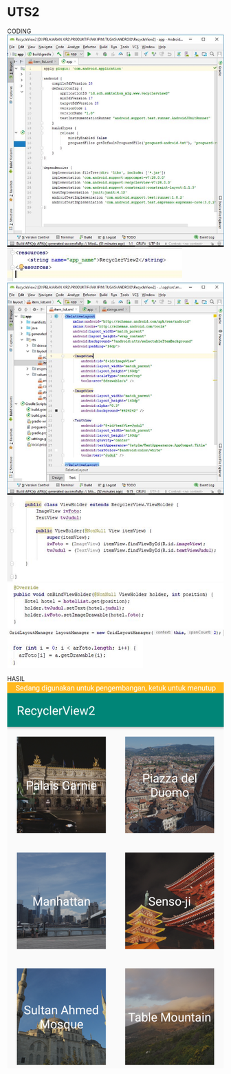# UTS2
CODING
![alt text](https://github.com/PatriciaDianPaska/UTS2/blob/master/SSUTS2/1.JPG)
![alt text](https://github.com/PatriciaDianPaska/UTS2/blob/master/SSUTS2/2.JPG)
![alt text](https://github.com/PatriciaDianPaska/UTS2/blob/master/SSUTS2/3.JPG)
![alt text](https://github.com/PatriciaDianPaska/UTS2/blob/master/SSUTS2/4.JPG)
![alt text](https://github.com/PatriciaDianPaska/UTS2/blob/master/SSUTS2/5.JPG)
![alt text](https://github.com/PatriciaDianPaska/UTS2/blob/master/SSUTS2/6.JPG)
![alt text](https://github.com/PatriciaDianPaska/UTS2/blob/master/SSUTS2/7.JPG)

HASIL
![alt text](https://github.com/PatriciaDianPaska/UTS2/blob/master/SSUTS2/8.png)
